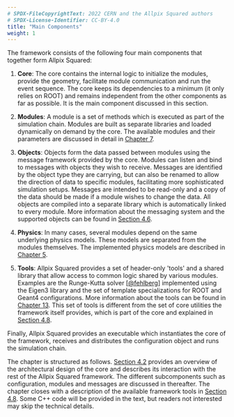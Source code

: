 ```yaml
---
# SPDX-FileCopyrightText: 2022 CERN and the Allpix Squared authors
# SPDX-License-Identifier: CC-BY-4.0
title: "Main Components"
weight: 1
---
```


The framework consists of the following four main components that together form Allpix Squared:

1.  **Core**:
    The core contains the internal logic to initialize the modules, provide the geometry, facilitate module communication and
    run the event sequence. The core keeps its dependencies to a minimum (it only relies on ROOT) and remains independent
    from the other components as far as possible. It is the main component discussed in this section.

2.  **Modules**:
    A module is a set of methods which is executed as part of the simulation chain. Modules are built as separate libraries
    and loaded dynamically on demand by the core. The available modules and their parameters are discussed in detail in
    [Chapter 7](../../07_modules).

3.  **Objects**:
    Objects form the data passed between modules using the message framework provided by the core. Modules can listen and
    bind to messages with objects they wish to receive. Messages are identified by the object type they are carrying, but can
    also be renamed to allow the direction of data to specific modules, facilitating more sophisticated simulation setups.
    Messages are intended to be read-only and a copy of the data should be made if a module wishes to change the data. All
    objects are compiled into a separate library which is automatically linked to every module. More information about the
    messaging system and the supported objects can be found in [Section 4.6](.././06_messages).

4.  **Physics**:
    In many cases, several modules depend on the same underlying physics models. These models are separated from the modules
    themselves. The implemented physics models are described in [Chapter 5](../../05_models).

5.  **Tools**:
    Allpix Squared provides a set of header-only 'tools' and a shared library that allow access to common logic shared by
    various modules. Examples are the Runge-Kutta solver \[[@fehlberg]\] implemented using the Eigen3 library and the set of
    template specializations for ROOT and Geant4 configurations. More information about the tools can be found in
    [Chapter 13](../../13_additional). This set of tools is different from the set of core utilities the framework
    itself provides, which is part of the core and explained in [Section 4.8](.././08_logging).

Finally, Allpix Squared provides an executable which instantiates the core of the framework, receives and distributes the
configuration object and runs the simulation chain.

The chapter is structured as follows. [Section 4.2](.././02_core_architecture) provides an overview of the architectural
design of the core and describes its interaction with the rest of the Allpix Squared framework. The different subcomponents
such as configuration, modules and messages are discussed in thereafter. The chapter closes with a description of the
available framework tools in [Section 4.8](.././08_logging). Some C++ code will be provided in the text, but readers not
interested may skip the technical details.


[@fehlberg]: https://ntrs.nasa.gov/search.jsp?R=19690021375
